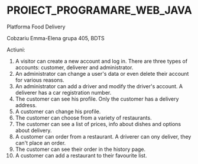 # PROIECT_PROGRAMARE_WEB_JAVA
Platforma Food Delivery

Cobzariu Emma-Elena
grupa 405, BDTS

Actiuni:
1. A visitor can create a new account and log in. There are three types of accounts: customer, deliverer and administrator. 
2. An administrator can change a user's data or even delete their account for various reasons.
3. An administrator can add a driver and modify the driver's account. A deliverer has a car registration number.
4. The customer can see his profile. Only the customer has a delivery address.
5. A customer can change his profile.
6. The customer can choose from a variety of restaurants.
7. The customer can see a list of prices, info about dishes and options about delivery.
8. A customer can order from a restaurant. A driverer can ony deliver, they can't place an order.
9. The customer can see their order in the history page.
10. A customer can add a restaurant to their favourite list.
